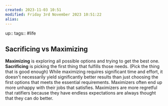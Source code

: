 ```yaml
---
created: 2023-11-03 10:51
modified: Friday 3rd November 2023 10:51:22
alias:
---
```

up::
tags:: #life

## Sacrificing vs Maximizing
**Maximizing** is exploring all possible options and trying to get the best one.
**Sacrificing** is picking the first thing that fulfills those needs. (Pick the thing that is good enough)
While maximizing requires significant time and effort, it doesn't necessarily yield significantly better results than just choosing the first options that meets the essential requirements.
Maximizers often end up more unhappy with their jobs that satisfies. Maximizers are more regretful that ratifiers because they have endless expectations are always thought that they can do better.
